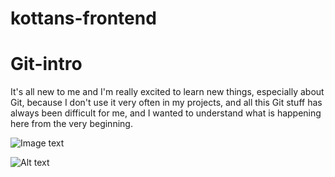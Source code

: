 # kottans-frontend

# Git-intro

It's all new to me and I'm really excited to learn new things, especially about Git, because I don't use it very often in my projects, and all this Git stuff has always been difficult for me, and I wanted to understand what is happening here from the very beginning.

![Image text](https://github.com/FoxYulya/kottans-frontend/tree/main/screenshots/git_introduction.jpg)

![Alt text](/relative/path/to/img.jpg?raw=true "Optional Title")